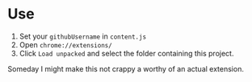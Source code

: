 # Use
1. Set your `githubUsername` in `content.js`
2. Open `chrome://extensions/`
3. Click `Load unpacked` and select the folder containing this project.


Someday I might make this not crappy a worthy of an actual extension.
